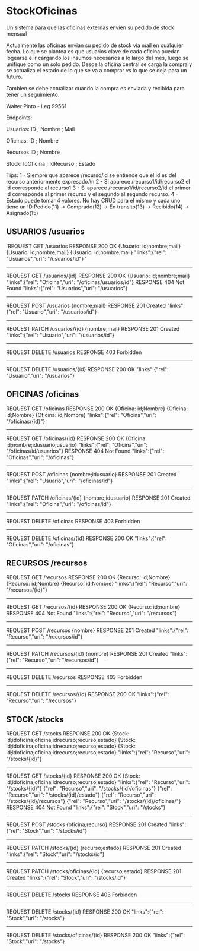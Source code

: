 # StockOficinas
Un sistema para que las oficinas externas envíen su pedido de stock mensual

Actualmente las oficinas envian su pedido de stock vía mail en cualquier fecha. Lo que se plantea es que usuarios clave de cada oficina puedan logearse e ir cargando los insumos necesarios a lo largo del mes, luego se unifique como un solo pedido. Desde la oficina central se carga la compra y se actualiza el estado de lo que se va a comprar vs lo que se deja para un futuro.

Tambien se debe actualizar cuando la compra es enviada y recibida para tener un seguimiento.

Walter Pinto - Leg 99561

Endpoints:

Usuarios: ID ; Nombre ; Mail 

Oficinas: ID ; Nombre

Recursos ID ; Nombre

Stock: IdOficina ; IdRecurso ; Estado

Tips: 
1 - Siempre que aparece /recurso/id se entiende que el id es del recurso anteriormente expresado.\n
2 - Si aparece /recurso1/id/recurso2 el id corresponde al recurso1
3 - Si aparece /recurso1/id/recurso2/id el primer id corresponde al primer recurso y el segundo al
	segundo recurso.
4 - Estado puede tomar 4 valores. No hay CRUD para el mismo y cada uno tiene un ID 
	Pedido(11) -> Comprado(12) -> En transito(13) -> Recibido(14) -> Asignado(15)


                                                                                  
##                              USUARIOS /usuarios                                  
                                                                                  

'REQUEST
	GET /usuarios
RESPONSE
		200 OK
		{Usuario: id;nombre;mail}
		{Usuario: id;nombre;mail}
		{Usuario: id;nombre;mail}
		"links":{"rel": "Usuarios","uri": "/usuarios/id"} '
		
**************************************************************************************

REQUEST
	GET /usuarios/{id}
RESPONSE
		200 OK
		{Usuario: id;nombre;mail}
		"links":{"rel": "Oficina","uri": "/oficinas/usuarios/id"}
RESPONSE
		404 Not Found
		"links":{"rel": "Usuarios","uri": "/usuarios"}
		
**************************************************************************************

REQUEST
	POST /usuarios
	{nombre;mail}
RESPONSE
	201 Created
	"links":{"rel": "Usuario","uri": "/usuarios/id"}

**************************************************************************************

REQUEST
	PATCH /usuarios/{id}
	{nombre;mail}
RESPONSE
	201 Created
	"links":{"rel": "Usuario","uri": "/usuarios/id"}

**************************************************************************************

REQUEST
	DELETE /usuarios
RESPONSE
	403 Forbidden

**************************************************************************************

REQUEST
	DELETE /usuarios/{id}
RESPONSE
	200 OK
	"links":{"rel": "Usuario","uri": "/usuarios"}


                                                                                  
##                              OFICINAS /oficinas                                  
                                                                                 


REQUEST
	GET /oficinas
RESPONSE
		200 OK
		{Oficina: id;Nombre}
		{Oficina: id;Nombre}
		{Oficina: id;Nombre}
		"links":{"rel": "Oficina","uri": "/oficinas/{id}"}

**************************************************************************************

REQUEST
	GET /oficinas/{id}
RESPONSE
		200 OK
		{Oficina: id;nombre;idusuario;usuario}
		"links":{"rel": "Oficina","uri": "/oficinas/id/usuarios"} 
RESPONSE
		404 Not Found
		"links":{"rel": "Oficinas","uri": "/oficinas"}
		
**************************************************************************************

REQUEST
	POST /oficinas
	{nombre;idusuario}
RESPONSE
	201 Created
	"links":{"rel": "Usuario","uri": "/oficinas/id"}

**************************************************************************************

REQUEST
	PATCH /oficinas/{id}
	{nombre;idusuario}
RESPONSE
	201 Created
	"links":{"rel": "Oficina","uri": "/oficinas/id"}

**************************************************************************************

REQUEST
	DELETE /oficinas
RESPONSE
	403 Forbidden

**************************************************************************************

REQUEST
	DELETE /oficinas/{id}
RESPONSE
	200 OK
	"links":{"rel": "Oficinas","uri": "/oficinas"}


                                                                                  
##                                 RECURSOS /recursos                               
                                                                                  


REQUEST
	GET /recursos
RESPONSE
		200 OK
		{Recurso: id;Nombre}
		{Recurso: id;Nombre}
		{Recurso: id;Nombre}
		"links":{"rel": "Recurso","uri": "/recursos/{id}"}

**************************************************************************************

REQUEST
	GET /recursos/{id}
RESPONSE
		200 OK
		{Recurso: id;nombre} 
RESPONSE
		404 Not Found
		"links":{"rel": "Recurso","uri": "/recursos"}
		
**************************************************************************************

REQUEST
	POST /recursos
	{nombre}
RESPONSE
	201 Created
	"links":{"rel": "Recurso","uri": "/recursos/id"}

**************************************************************************************

REQUEST
	PATCH /recursos/{id}
	{nombre}
RESPONSE
	201 Created
	"links":{"rel": "Recurso","uri": "/recursos/id"}

**************************************************************************************

REQUEST
	DELETE /recursos
RESPONSE
	403 Forbidden

**************************************************************************************

REQUEST
	DELETE /recursos/{id}
RESPONSE
	200 OK
	"links":{"rel": "Recurso","uri": "/recursos"}


                                                                                  
##                                 STOCK /stocks                                    
                                                                                  


REQUEST
	GET /stocks
RESPONSE
		200 OK
		{Stock: id;idoficina;oficina;idrecurso;recurso;estado}
		{Stock: id;idoficina;oficina;idrecurso;recurso;estado}
		{Stock: id;idoficina;oficina;idrecurso;recurso;estado}
		"links":{"rel": "Recurso","uri": "/stocks/{id}"}

**************************************************************************************

REQUEST
	GET /stocks/{id}
RESPONSE
		200 OK
		{Stock: id;idoficina;oficina;idrecurso;recurso;estado}
		"links":{"rel": "Recurso","uri": "/stocks/{id}"}
                {"rel": "Recurso","uri": "/stocks/{id}/oficinas"}
				{"rel": "Recurso","uri": "/stocks/{id}/estado"}
				{"rel": "Recurso","uri": "/stocks/{id}/recursos"}
				{"rel": "Recurso","uri": "/stocks/{id}/oficinas/"}
RESPONSE
		404 Not Found
		"links":{"rel": "Stock","uri": "/stocks"}
		
**************************************************************************************

REQUEST
	POST /stocks
	{oficina;recurso}
RESPONSE
	201 Created
	"links":{"rel": "Stock","uri": "/stocks/id"}

**************************************************************************************

REQUEST
	PATCH /stocks/{id}
	{recurso;estado}
RESPONSE
	201 Created
	"links":{"rel": "Stock","uri": "/stocks/id"}

**************************************************************************************

REQUEST
	PATCH /stocks/oficinas/{id}
	{recurso;estado}
RESPONSE
	201 Created
	"links":{"rel": "Stock","uri": "/stocks/id"}

**************************************************************************************

REQUEST
	DELETE /stocks
RESPONSE
	403 Forbidden

**************************************************************************************

REQUEST
	DELETE /stocks/{id}
RESPONSE
	200 OK
	"links":{"rel": "Stock","uri": "/stocks"}

**************************************************************************************

REQUEST
	DELETE /stocks/oficinas/{id}
RESPONSE
	200 OK
	"links":{"rel": "Stock","uri": "/stocks"}

